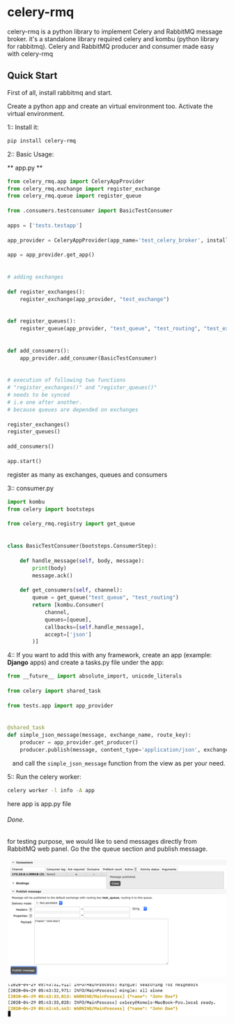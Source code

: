# celery-rmq

celery-rmq is a python library to implement Celery and RabbitMQ message broker. 
it's a standalone library required celery and kombu (python library for rabbitmq).
Celery and RabbitMQ producer and consumer made easy with celery-rmq


## Quick Start

First of all, install rabbitmq and start.

Create a python app and create an virtual environment too. Activate the virtual environment.

1:: Install it:

```bash
pip install celery-rmq
```


2:: Basic Usage:

** app.py **

```python
from celery_rmq.app import CeleryAppProvider
from celery_rmq.exchange import register_exchange
from celery_rmq.queue import register_queue

from .consumers.testconsumer import BasicTestConsumer

apps = ['tests.testapp']

app_provider = CeleryAppProvider(app_name='test_celery_broker', installed_apps=apps)

app = app_provider.get_app()


# adding exchanges

def register_exchanges():
    register_exchange(app_provider, "test_exchange")


def register_queues():
    register_queue(app_provider, "test_queue", "test_routing", "test_exchange")


def add_consumers():
    app_provider.add_consumer(BasicTestConsumer)


# execution of following two functions
# "register_exchanges()" and "register_queues()"
# needs to be synced
# i.e one after another.
# because queues are depended on exchanges

register_exchanges()
register_queues()

add_consumers()

app.start()
```

register as many as exchanges, queues and consumers

3:: consumer.py

```python
import kombu
from celery import bootsteps

from celery_rmq.registry import get_queue


class BasicTestConsumer(bootsteps.ConsumerStep):

    def handle_message(self, body, message):
        print(body)
        message.ack()

    def get_consumers(self, channel):
        queue = get_queue("test_queue", "test_routing")
        return [kombu.Consumer(
            channel,
            queues=[queue],
            callbacks=[self.handle_message],
            accept=['json']
        )]
```

4:: If you want to add this with any framework,
create an app (example: **Django** apps) and create a tasks.py file under the app:

```python
from __future__ import absolute_import, unicode_literals

from celery import shared_task

from tests.app import app_provider


@shared_task
def simple_json_message(message, exchange_name, route_key):
    producer = app_provider.get_producer()
    producer.publish(message, content_type='application/json', exchange=exchange_name, routing_key=route_key)
```

&nbsp;&nbsp;&nbsp;and call the `simple_json_message` function from the view as per your need.

5:: Run the celery worker:

```bash
celery worker -l info -A app
```

here app is app.py file

###### Done.

for testing purpose, we would like to send messages directly from RabbitMQ web panel. Go the the queue section and publish message.

<p align="center">
    <img src="https://github.com/knroy/celery-rmq/blob/master/screenshots/publish_message_from_rabbitmq.png?raw=True">
</p>

<p align="center">
    <img src="https://github.com/knroy/celery-rmq/blob/master/screenshots/terminal.png?raw=True">
</p>

